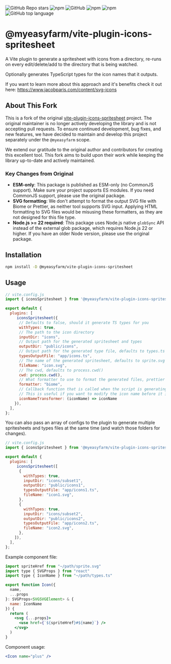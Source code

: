 ![GitHub Repo stars](https://img.shields.io/github/stars/MyEasyFarm/vite-plugin-icons-spritesheet?style=social)
![npm](https://img.shields.io/npm/v/@myeasyfarm/vite-plugin-icons-spritesheet?style=plastic)
![GitHub](https://img.shields.io/github/license/MyEasyFarm/vite-plugin-icons-spritesheet?style=plastic)
![npm](https://img.shields.io/npm/dy/@myeasyfarm/vite-plugin-icons-spritesheet?style=plastic)
![npm](https://img.shields.io/npm/dw/@myeasyfarm/vite-plugin-icons-spritesheet?style=plastic)
![GitHub top language](https://img.shields.io/github/languages/top/MyEasyFarm/vite-plugin-icons-spritesheet?style=plastic)

# @myeasyfarm/vite-plugin-icons-spritesheet
A Vite plugin to generate a spritesheet with icons from a directory, re-runs on every edit/delete/add to the directory that is being watched.

Optionally generates TypeScript types for the icon names that it outputs.

If you want to learn more about this approach and it's benefits
check it out here:
https://www.jacobparis.com/content/svg-icons

## About This Fork

This is a fork of the original [vite-plugin-icons-spritesheet](https://github.com/forge42dev/vite-plugin-icons-spritesheet) project. The original maintainer is no longer actively developing the library and is not accepting pull requests. To ensure continued development, bug fixes, and new features, we have decided to maintain and develop this project separately under the `@myeasyfarm` scope.

We extend our gratitude to the original author and contributors for creating this excellent tool. This fork aims to build upon their work while keeping the library up-to-date and actively maintained.

### Key Changes from Original

- **ESM-only**: This package is published as ESM-only (no CommonJS support). Make sure your project supports ES modules. If you need CommonJS support, please use the original package.
- **SVG formatting**: We don't attempt to format the output SVG file with Biome or Prettier, as neither tool supports SVG input. Applying HTML formatting to SVG files would be misusing these formatters, as they are not designed for this file type.
- **Node.js >= 22 required**: This package uses Node.js native `globSync` API instead of the external glob package, which requires Node.js 22 or higher. If you have an older Node version, please use the original package.

## Installation
```bash
npm install -D @myeasyfarm/vite-plugin-icons-spritesheet
```

## Usage
```javascript
// vite.config.js
import { iconsSpritesheet } from '@myeasyfarm/vite-plugin-icons-spritesheet';

export default {
  plugins: [
     iconsSpritesheet({
      // Defaults to false, should it generate TS types for you
      withTypes: true,
      // The path to the icon directory
      inputDir: "icons",
      // Output path for the generated spritesheet and types
      outputDir: "public/icons",
      // Output path for the generated type file, defaults to types.ts in outputDir
      typesOutputFile: "app/icons.ts",
      // The name of the generated spritesheet, defaults to sprite.svg
      fileName: "icon.svg",
      // The cwd, defaults to process.cwd()
      cwd: process.cwd(),
      // What formatter to use to format the generated files, prettier or biome, defaults to no formatter
      formatter: "biome",
      // Callback function that is called when the script is generating the icon name
      // This is useful if you want to modify the icon name before it is written to the file
      iconNameTransformer: (iconName) => iconName
    }),
  ],
};
```

You can also pass an array of configs to the plugin to generate multiple spritesheets and types files at the same time (and watch those folders for changes).
```javascript
// vite.config.js
import { iconsSpritesheet } from '@myeasyfarm/vite-plugin-icons-spritesheet';

export default {
  plugins: [
     iconsSpritesheet([
      { 
        withTypes: true, 
        inputDir: "icons/subset1", 
        outputDir: "public/icons1", 
        typesOutputFile: "app/icons1.ts", 
        fileName: "icon1.svg", 
      },
      { 
        withTypes: true, 
        inputDir: "icons/subset2",
        outputDir: "public/icons2", 
        typesOutputFile: "app/icons2.ts", 
        fileName: "icon2.svg", 
      },
    ]),
  ],
};
```


Example component file:

```jsx
import spriteHref from "~/path/sprite.svg"
import type { SVGProps } from "react"
import type { IconName } from "~/path/types.ts"

export function Icon({
  name,
  ...props
}: SVGProps<SVGSVGElement> & {
  name: IconName
}) {
  return (
    <svg {...props}>
      <use href={`${spriteHref}#${name}`} />
    </svg>
  )
}
```

Component usage:

```jsx
<Icon name="plus" />
```
